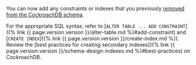 You can now add any constraints or indexes that you previously [removed from the CockroachDB schema](#step-3-load-data-into-cockroachdb).

For the appropriate SQL syntax, refer to [`ALTER TABLE ... ADD CONSTRAINT`]({% link {{ page.version.version }}/alter-table.md %}#add-constraint) and [`CREATE INDEX`]({% link {{ page.version.version }}/create-index.md %}). Review the [best practices for creating secondary indexes]({% link {{ page.version.version }}/schema-design-indexes.md %}#best-practices) on CockroachDB.